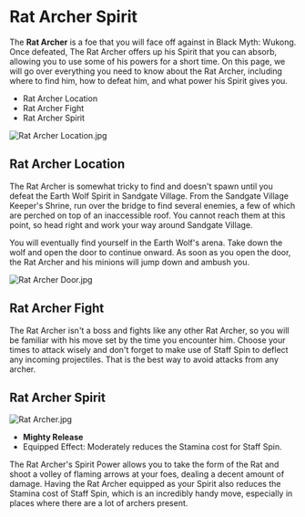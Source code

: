 # Rat Archer Spirit

The **Rat Archer** is a foe that you will face off against in Black Myth: Wukong. Once defeated, The Rat Archer offers up his Spirit that you can absorb, allowing you to use some of his powers for a short time. On this page, we will go over everything you need to know about the Rat Archer, including where to find him, how to defeat him, and what power his Spirit gives you. 

  * Rat Archer Location
* Rat Archer Fight
* Rat Archer Spirit

![Rat Archer Location.jpg](https://oyster.ignimgs.com/mediawiki/apis.ign.com/black-myth-wukong/9/91/Rat_Archer_Location.jpg)

## Rat Archer Location

The Rat Archer is somewhat tricky to find and doesn't spawn until you defeat the Earth Wolf Spirit in Sandgate Village. From the Sandgate Village Keeper's Shrine, run over the bridge to find several enemies, a few of which are perched on top of an inaccessible roof. You cannot reach them at this point, so head right and work your way around Sandgate Village. 

You will eventually find yourself in the Earth Wolf's arena. Take down the wolf and open the door to continue onward. As soon as you open the door, the Rat Archer and his minions will jump down and ambush you. 

![Rat Archer Door.jpg](https://oyster.ignimgs.com/mediawiki/apis.ign.com/black-myth-wukong/5/5e/Rat_Archer_Door.jpg)

## Rat Archer Fight

The Rat Archer isn't a boss and fights like any other Rat Archer, so you will be familiar with his move set by the time you encounter him. Choose your times to attack wisely and don't forget to make use of Staff Spin to deflect any incoming projectiles. That is the best way to avoid attacks from any archer. 

## Rat Archer Spirit

![Rat Archer.jpg](https://oyster.ignimgs.com/mediawiki/apis.ign.com/black-myth-wukong/c/cd/Rat_Archer.jpg)

  * **Mighty Release**
  * Equipped Effect: Moderately reduces the Stamina cost for Staff Spin.

The Rat Archer's Spirit Power allows you to take the form of the Rat and shoot a volley of flaming arrows at your foes, dealing a decent amount of damage. Having the Rat Archer equipped as your Spirit also reduces the Stamina cost of Staff Spin, which is an incredibly handy move, especially in places where there are a lot of archers present. 

